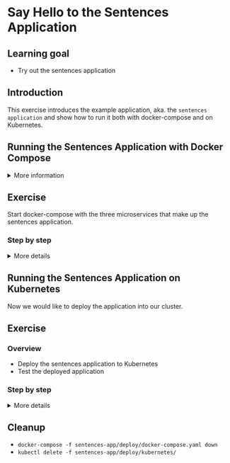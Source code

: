 # Say Hello to the Sentences Application

## Learning goal

- Try out the sentences application

## Introduction

This exercise introduces the example application,
aka. the `sentences application` and show how to
run it both with docker-compose and on Kubernetes.

## Running the Sentences Application with Docker Compose

<details>
      <summary>More information</summary>

The sentences application consists of three
microservices packaged in three different
container images. The sentences application can be
run on a Docker host using e.g. docker-compose.

</details>

## Exercise

Start docker-compose with the three microservices
that make up the sentences application.

### Step by step

<details>
      <summary>More details</summary>

- `docker-compose -f sentences-app/deploy/docker-compose.yaml up -d`

Use the following command to request sentences
from the sentences application:

- `curl 127.0.0.1:8080`
- Observe that you get something like
  `Eric is 66 years` back

</details>

## Running the Sentences Application on Kubernetes

Now we would like to deploy the application into
our cluster.

## Exercise

### Overview

- Deploy the sentences application to Kubernetes
- Test the deployed application

### Step by step

<details>
      <summary>More details</summary>

**Deploy the sentences application to Kubernetes**

- `kubectl apply -f sentences-app/deploy/kubernetes`

This will create three microservice deployments
with a single POD instance each.

**Test the deployed application**

- `kubectl get pods`

> :builb: The front-end microservice for the
> sentences application is exposed with a
> Kubernetes service of type `NodePort`.

When all three PODs are in a running state, look
up the actual NodePort used by the frontend
microservice:

- `kubectl get svc sentence`

Output:

```shell
NAME        TYPE       CLUSTER-IP      EXTERNAL-IP   PORT(S)          AGE
sentences   NodePort   10.15.245.208   <none>        8080:30250/TCP   37s
```

In the example above, the relevant NodePort is
`30250`.

- look up an external accessible IP address that
  can be used to access the front-end
  microservice.

- `kubectl get nodes -o wide`

Any of the IP addresses from the
`EXTERNAL-IP`-column can be used.

To request a sentence from the sentences
application, use curl with the external IP address
and `NodePort` found above:

- `curl <EXTERNAL-IP>:30250`

Output:

```shell
John is 73 years
```

> :bulb: in the above example `30250` should be
> changed with your nodeport found above

</details>

## Cleanup

- `docker-compose -f sentences-app/deploy/docker-compose.yaml down`
- `kubectl delete -f sentences-app/deploy/kubernetes/`
